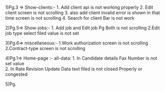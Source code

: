 1)Pg.3 => Show-clients:- 1. Add client api is not working properly 
                          2. Edit client screen is not scrolling 
                          3. also add client invalid error is shown in that time screen is not scrolling 
                          4. Search for client Bar is not work 

 2)Pg.5=> Show-jobs:- 1. Add job and Edit job Pg Both is not scrolling 
                      2.Edit job type select filed value is not set 

 3)Pg.6=> miscellaneous:- 1.Work authorization screen is not scrolling
                          2.Contract-type screen is not scrolling

 4)Pg.1=> Home-page :- all-data: 1.  In Candidate details Fax Number is not set value              
                                 2. In Rate Revision  Update Data text filed is not closed Properly or congested 
 
5)Pg.    
